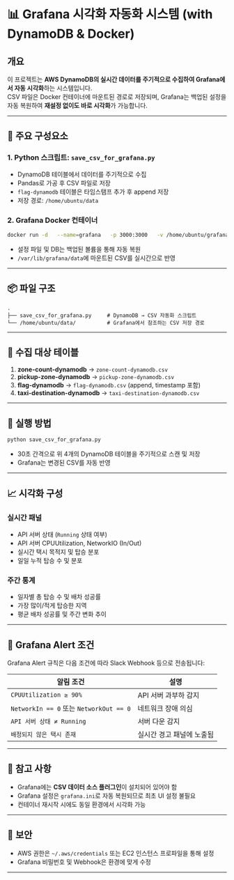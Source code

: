 # 📊 Grafana 시각화 자동화 시스템 (with DynamoDB & Docker)

## 개요

이 프로젝트는 **AWS DynamoDB의 실시간 데이터를 주기적으로 수집하여 Grafana에서 자동 시각화**하는 시스템입니다.  
CSV 파일은 Docker 컨테이너에 마운트된 경로로 저장되며, Grafana는 백업된 설정을 자동 복원하여 **재설정 없이도 바로 시각화**가 가능합니다.

---

## 🔁 주요 구성요소

### 1. Python 스크립트: `save_csv_for_grafana.py`

- DynamoDB 테이블에서 데이터를 주기적으로 수집
- Pandas로 가공 후 CSV 파일로 저장
- `flag-dynamodb` 테이블은 타임스탬프 추가 후 append 저장
- 저장 경로: `/home/ubuntu/data`

### 2. Grafana Docker 컨테이너

```bash
docker run -d   --name=grafana   -p 3000:3000   -v /home/ubuntu/grafana_backup/grafana.ini:/etc/grafana/grafana.ini   -v /home/ubuntu/grafana_backup/grafana.db:/var/lib/grafana/grafana.db   -v /home/ubuntu/grafana_backup/plugins:/var/lib/grafana/plugins   -v /home/ubuntu/data:/var/lib/grafana/data   grafana/grafana
```

- 설정 파일 및 DB는 백업된 볼륨을 통해 자동 복원
- `/var/lib/grafana/data`에 마운트된 CSV를 실시간으로 반영

---

## 📦 파일 구조

```
.
├── save_csv_for_grafana.py     # DynamoDB → CSV 자동화 스크립트
└── /home/ubuntu/data/          # Grafana에서 참조하는 CSV 저장 경로
```

---

## 💾 수집 대상 테이블

1. **zone-count-dynamodb** → `zone-count-dynamodb.csv`
2. **pickup-zone-dynamodb** → `pickup-zone-dynamodb.csv`
3. **flag-dynamodb** → `flag-dynamodb.csv` (append, timestamp 포함)
4. **taxi-destination-dynamodb** → `taxi-destination-dynamodb.csv`

---

## 🧪 실행 방법

```bash
python save_csv_for_grafana.py
```

- 30초 간격으로 위 4개의 DynamoDB 테이블을 주기적으로 스캔 및 저장
- Grafana는 변경된 CSV를 자동 반영

---

## 📈 시각화 구성

### 실시간 패널
- API 서버 상태 (`Running` 상태 여부)
- API 서버 CPUUtilization, NetworkIO (In/Out)
- 실시간 택시 목적지 및 탑승 분포
- 일일 누적 탑승 수 및 분포

### 주간 통계
- 일자별 총 탑승 수 및 배차 성공률
- 가장 많이/적게 탑승한 지역
- 평균 배차 성공률 및 주간 변화 추이

---

## 🚨 Grafana Alert 조건

Grafana Alert 규칙은 다음 조건에 따라 Slack Webhook 등으로 전송됩니다:

| 알림 조건 | 설명 |
|-----------|------|
| `CPUUtilization ≥ 90%` | API 서버 과부하 감지 |
| `NetworkIn == 0` 또는 `NetworkOut == 0` | 네트워크 장애 의심 |
| `API 서버 상태 ≠ Running` | 서버 다운 감지 |
| `배정되지 않은 택시 존재` | 실시간 경고 패널에 노출됨 |

---

## 📝 참고 사항

- Grafana에는 **CSV 데이터 소스 플러그인**이 설치되어 있어야 함
- Grafana 설정은 `grafana.ini`로 자동 복원되므로 최초 UI 설정 불필요
- 컨테이너 재시작 시에도 동일 환경에서 시각화 가능

---

## 🔐 보안

- AWS 권한은 `~/.aws/credentials` 또는 EC2 인스턴스 프로파일을 통해 설정
- Grafana 비밀번호 및 Webhook은 환경에 맞게 수정

---